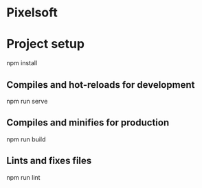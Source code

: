 # Pixelsoft

# Project setup
npm install

## Compiles and hot-reloads for development
npm run serve

## Compiles and minifies for production
npm run build

## Lints and fixes files
npm run lint